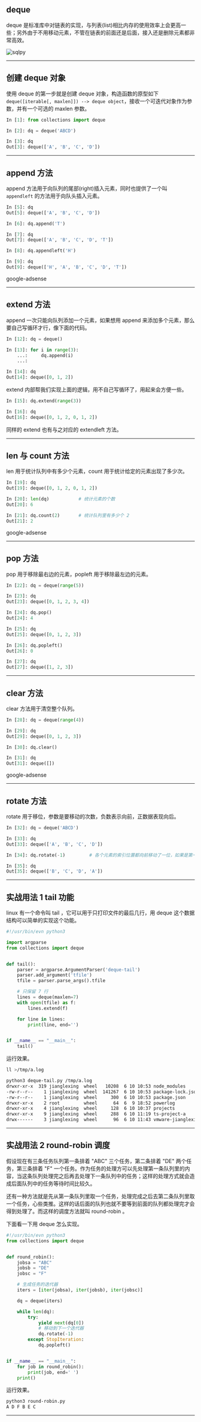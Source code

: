 ## deque
deque 是标准库中对链表的实现，与列表(list)相比内存的使用效率上会更高一些；另外由于不用移动元素，不管在链表的前面还是后面，接入还是删除元素都非常高效。

![sqlpy](static/2020-24/sqlpy-deque.jpg)

---

## 创建 deque 对象
使用 deque 的第一步就是创建 deque 对象，构造函数的原型如下`deque([iterable[, maxlen]]) --> deque object`，接收一个可迭代对象作为参数，并有一个可选的 maxlen 参数。
```python
In [1]: from collections import deque                                                                                          

In [2]: dq = deque('ABCD')                                                                                                     

In [3]: dq                                                                                                                     
Out[3]: deque(['A', 'B', 'C', 'D'])
```

---

## append 方法
append 方法用于向队列的尾部(right)插入元素，同时也提供了一个叫 `appendleft` 的方法用于向队头插入元素。
```python
In [5]: dq                                                                                                                     
Out[5]: deque(['A', 'B', 'C', 'D'])

In [6]: dq.append('T')                                                                                                         

In [7]: dq                                                                                                                     
Out[7]: deque(['A', 'B', 'C', 'D', 'T'])

In [8]: dq.appendleft('H')                                                                                                    

In [9]: dq                                                                                                                    
Out[9]: deque(['H', 'A', 'B', 'C', 'D', 'T'])
```
google-adsense

---

## extend 方法
append 一次只能向队列添加一个元素，如果想用 append 来添加多个元素，那么要自己写循环才行，像下面的代码。
```python
In [12]: dq = deque()                                                                                                          

In [13]: for i in range(3): 
    ...:     dq.append(i) 
    ...:                                                                                                                       

In [14]: dq                                                                                                                    
Out[14]: deque([0, 1, 2])
```
extend 内部帮我们实现上面的逻辑，用不自己写循环了，用起来会方便一些。
```python
In [15]: dq.extend(range(3))                                                                                                   

In [16]: dq                                                                                                                    
Out[16]: deque([0, 1, 2, 0, 1, 2])
```
同样的 extend 也有与之对应的 extendleft 方法。

---

## len 与 count 方法
len 用于统计队列中有多少个元素，count 用于统计给定的元素出现了多少次。
```python
In [19]: dq                                                                                                                    
Out[19]: deque([0, 1, 2, 0, 1, 2])

In [20]: len(dq)           # 统计元素的个数                                                                                                    
Out[20]: 6

In [21]: dq.count(2)       # 统计队列里有多少个 2                                                                                               
Out[21]: 2
```

google-adsense

---

## pop 方法
pop 用于移除最右边的元素，popleft 用于移除最左边的元素。
```python
In [22]: dq = deque(range(5))                                                                                                  

In [23]: dq                                                                                                                    
Out[23]: deque([0, 1, 2, 3, 4])

In [24]: dq.pop()                                                                                                              
Out[24]: 4

In [25]: dq                                                                                                                    
Out[25]: deque([0, 1, 2, 3])

In [26]: dq.popleft()                                                                                                          
Out[26]: 0

In [27]: dq                                                                                                                    
Out[27]: deque([1, 2, 3])
```

---

## clear 方法
clear 方法用于清空整个队列。
```python
In [28]: dq = deque(range(4))                                                                                                  

In [29]: dq                                                                                                                    
Out[29]: deque([0, 1, 2, 3])

In [30]: dq.clear()                                                                                                            

In [31]: dq                                                                                                                    
Out[31]: deque([])
```

google-adsense

---

## rotate 方法
rotate 用于移位，参数是要移动的次数，负数表示向前，正数据表现向后。
```python
In [32]: dq = deque('ABCD')                                                                                                    

In [33]: dq                                                                                                                    
Out[33]: deque(['A', 'B', 'C', 'D'])

In [34]: dq.rotate(-1)         # 各个元素的索引位置都向前移动了一位，如果是第一个元素，它向前移就会被移动到最后                                               

In [35]: dq                                                                                                                    
Out[35]: deque(['B', 'C', 'D', 'A'])
```

---

## 实战用法 1 tail 功能
linux 有一个命令叫 tail ，它可以用于只打印文件的最后几行，用 deque 这个数据结构可以简单的实现这个功能。
```python
#!/usr/bin/evn python3

import argparse
from collections import deque


def tail():
    parser = argparse.ArgumentParser('deque-tail')
    parser.add_argument('tfile')
    tfile = parser.parse_args().tfile

    # 只保留 7 行
    lines = deque(maxlen=7)
    with open(tfile) as f:
        lines.extend(f)

    for line in lines:
        print(line, end='')


if __name__ == "__main__":
    tail()
```
运行效果。
```bash
ll >/tmp/a.log

python3 deque-tail.py /tmp/a.log 
drwxr-xr-x  319 jianglexing  wheel   10208  6 10 10:53 node_modules
-rw-r--r--    1 jianglexing  wheel  141267  6 10 10:53 package-lock.json
-rw-r--r--    1 jianglexing  wheel     300  6 10 10:53 package.json
drwxr-xr-x    2 root         wheel      64  6  9 18:52 powerlog
drwxr-xr-x    4 jianglexing  wheel     128  6 10 10:37 projects
drwxr-xr-x    9 jianglexing  wheel     288  6 10 11:19 ts-project-a
drwx------    3 jianglexing  wheel      96  6 10 11:43 vmware-jianglexing
```

---

## 实战用法 2 round-robin 调度
假设现在有三条任务队列第一条排着 "ABC" 三个任务，第二条排着 "DE" 两个任务，第三条排着 "F" 一个任务。作为任务的处理方可以先处理第一条队列里的内容，当这条队列处理完之后再去处理下一条队列中的任务；这样的处理方式就会造成后面队列中的任务等待时间比较久。

还有一种方法就是先从第一条队列里取一个任务，处理完成之后去第二条队列里取一个任务，心些类推。这样的话后面的队列也就不要等到前面的队列都处理完才会得到处理了。而这样的调度方法就叫 round-robin 。

下面看一下用 deque 怎么实现。

```python
#!/usr/bin/evn python3
from collections import deque


def round_robin():
    jobsa = "ABC"
    jobsb = "DE"
    jobsc = "F"

    # 生成任务的迭代器
    iters = [iter(jobsa), iter(jobsb), iter(jobsc)]

    dq = deque(iters)

    while len(dq):
        try:
            yield next(dq[0])
            # 移动到下一个迭代器
            dq.rotate(-1)
        except StopIteration:
            dq.popleft()


if __name__ == "__main__":
    for job in round_robin():
        print(job, end=' ')
    print()

```

运行效果。

```bash
python3 round-robin.py 
A D F B E C 
```


---